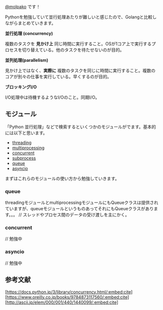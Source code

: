 [@molpako](https://twitter.com/molpako) です！

Pythonを勉強していて並行処理あたりが難しいと感じたので、Golangと比較しながらまとめていきます。

**並行処理 (concurrency)**

複数のタスクを **見かけ上** 同じ時間に実行すること。OSが1コア上で実行するプロセスを切り替えている。他のタスクを待たせないのが目的。

**並列処理(parallelism)**

見かけ上ではなく、**実際に** 複数のタスクを同じに時間に実行すること。複数のコアが別々の仕事を実行している。早くするのが目的。

**ブロッキングI/O**

I/O処理中は待機するようなI/Oのこと。同期I/O。

## モジュール

「Python 並行処理」などで検索するといくつかのモジュールがでます。基本的には以下と思います。

- [threading](https://docs.python.jp/3/library/threading.html)
- [multiprocessing](https://docs.python.jp/3/library/multiprocessing.html)
- [concurrent](https://docs.python.jp/3/library/concurrent.html)
- [subprocess](https://docs.python.jp/3/library/subprocess.html)
- [queue](https://docs.python.jp/3/library/queue.html)
- [asyncio](https://docs.python.jp/3/library/asyncio.html)

まずはこれらのモジュールの使い方から勉強していきます。

### queue

threadingモジュールとmultiprocessingモジュールにもQueueクラスは提供されていますが、queueモジュールというものあってそれにもQueueクラスがあります。。。
// スレッドやプロセス間のデータの受け渡しを主にかく。

### concurrent

// 勉強中


### asyncio

// 勉強中

## 参考文献

[https://docs.python.jp/3/library/concurrency.html/:embed:cite]
[https://www.oreilly.co.jp/books/9784873117560/:embed:cite]
[http://ascii.jp/elem/000/001/440/1440099/:embed:cite]
